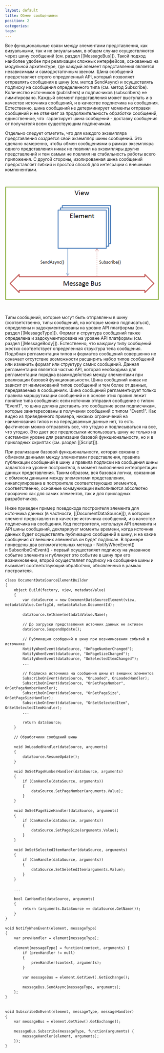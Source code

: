 ```yaml
---
layout: default
title: Обмен сообщениями
position: 2
categories: 
tags: 
---
```


Все функциональные связи между элементами представления, как визуальными, так и не визуальными, в общем случае осуществляются через шину сообщений (см. раздел [[MessageBus]]). Такой подход наиболее удобен при реализации сложных интерфейсов, основанных на модульной архитектуре, где каждый элемент представления является независимым и самодостаточным звеном. Шина сообщений предоставляет строго определенный API, который позволяет отправлять сообщения в шину (см. метод SendAsync) и осуществлять подписку на сообщения определенного типа (см. метод Subscribe). Количество источников (publishers) и подписчиков (subscribers) не лимитировано. Каждый элемент представления может выступать и в качестве источника сообщений, и в качестве подписчика на сообщения. Естественно, шина сообщений не детерминирует моменты отправки сообщений и не отвечает за продолжительность обработки сообщений, единственное, что  гарантирует шина сообщений - доставку сообщения от получателя всем существующим подписчикам.

Отдельно следует отметить, что для каждого экземпляра представления создается свой экземпляр шины сообщений. Это сделано намеренно, чтобы обмен сообщениями в рамках экземпляра одного представления никак не повлиял на экземпляры других представлений и тем самым не повлиял на стабильность работы всего приложения. С другой стороны, изолированная шина сообщений предоставляет гибкий и простой способ для интеграции с внешними компонентами.

 

![](MessageBusAspects.png)

 

Типы сообщений, которые могут быть отправлены в шину (соответственно, типы сообщений, на которые можно подписаться), определены и задокументированы на уровне API платформы (см. раздел [[MessageType]]). Формат и структура сообщений также определена и задокументирована на уровне API платформы (см. раздел [[MessageBody]]). Естественно, что каждому типу сообщений жестко соответствует определенная структура тела сообщения. Подобная регламентация типов и форматов сообщений совершенно не означает отсутствие возможности расширить набор типов сообщений или изменить формат или структуру самих сообщений. Данная регламентация является частью API, которая необходима для регламентации порядка взаимодействия между элементами при реализации базовой функциональности. Шина сообщений никак не зависит от наименований типов сообщений и тем более от данных, передаваемых в сообщениях. Шина сообщений регламентирует только правила маршрутизации сообщений и в основе этих правил лежит понятие типа сообщения: если источник отправил сообщение с типом "Event1", то шина должна доставить это сообщение всем подписчикам, которые заинтересованы в получении сообщений с типом "Event1". Как видно из приведенного примера, никаких ограничений на наименования типов и на передаваемые данные нет, то есть фактически можно отправлять все, что угодно и подписываться на все, что угодно. Это дает все предпосылки использовать шину не только на системном уровне для реализации базовой функциональности, но и в прикладных скриптах (см. раздел [[Script]]).

При реализации базовой функциональности, которая связана с обменом данными между элементами представления, правила публикации сообщений в шину и правила подписки на сообщения шины задаются на уровне построителя, в момент выполнения интерпретации данных представления. Таким образом, вся базовая логика, связанная с обменом данными между элементами представления, инкапсулирована в построителе соответствующих элементов, соответственно, основные коммуникации выполняются абсолютно прозрачно как для самих элементов, так и для прикладных разработчиков. 

Ниже приведен пример псевдокода построителя элемента для источника данных (в частности, [[DocumentDataSource]]), в котором элемент представлен и в качестве источника сообщений, и в качестве подписчика на сообщения. Код построителя, используя API элемента и API шины сообщений, декларирует моменты времени, когда источник данных будет осуществлять публикацию сообщений в шину, и на какие сообщения от внешних элементов он будет подписан. В примере приведены два вспомогательных метода - NotifyWhenEvent() и SubscribeOnEvent() - первый осуществляет подписку на указанное событие элемента и публикует это событие в шину при его возникновении, второй осуществляет подписку на сообщение шины и вызывает соответствующий обработчик, объявленный в рамках построителя.

```
class DocumentDataSourceElementBuilder
{
	object Build(factory, view, metadataValue)
	{
		var dataSource = new DocumentDataSourceElement(view, metadataValue.ConfigId, metadataValue.DocumentId);
 
		dataSource.SetName(metadataValue.Name);
 
		// До загрузки представления источник данных не активен
		dataSource.SuspendUpdate();
 
		// Публикация сообщений в шину при возникновении событий в источнике
		NotifyWhenEvent(dataSource, "OnPageNumberChanged");
		NotifyWhenEvent(dataSource, "OnPageSizeChanged");
		NotifyWhenEvent(dataSource, "OnSelectedItemChanged");
		...
 
		// Подписка источника на сообщения шины от внешних элементов
		SubscribeOnEvent(dataSource, "OnLoaded", OnLoadedHandler);
		SubscribeOnEvent(dataSource, "OnSetPageNumber", OnSetPageNumberHandler);
		SubscribeOnEvent(dataSource, "OnSetPageSize", OnSetPageSizeHandler);
		SubscribeOnEvent(dataSource, "OnSetSelectedItem", OnSetSelectedItemHandler);
		...
 
		return dataSource;
	}
 
	// Обработчики сообщений шины
 
	void OnLoadedHandler(dataSource, arguments)
	{
		dataSource.ResumeUpdate();
	}
 
	void OnSetPageNumberHandler(dataSource, arguments)
	{
		if (CanHandle(dataSource, arguments))
		{
			dataSource.SetPageNumber(arguments.Value);
		}
	}
 
	void OnSetPageSizeHandler(dataSource, arguments)
	{
		if (CanHandle(dataSource, arguments))
		{
			dataSource.SetPageSize(arguments.Value);
		}
	}
 
	void OnSetSelectedItemHandler(dataSource, arguments)
	{
		if (CanHandle(dataSource, arguments))
		{
			dataSource.SetSeletedItem(arguments.Value);
		}
	}
 
	...
 
	bool CanHandle(dataSource, arguments)
	{
		return (arguments.DataSource == dataSource.GetName());
	}
}
 
void NotifyWhenEvent(element, messageType)
{
	var prevHandler = element[messageType];
 
	element[messageType] = function(context, arguments) {
		if (prevHandler != null)
		{
			prevHandler(context, arguments);
		}
 
		var messageBus = element.GetView().GetExchange();
 
		messageBus.SendAsync(messageType, arguments);
	};
}


void SubscribeOnEvent(element, messageType, messageHandler)
{
	var messageBus = element.GetView().GetExchange();
 
	messageBus.Subscribe(messageType, function(arguments) {
		messageHandler(element, arguments);
	});
}
```

 

 

